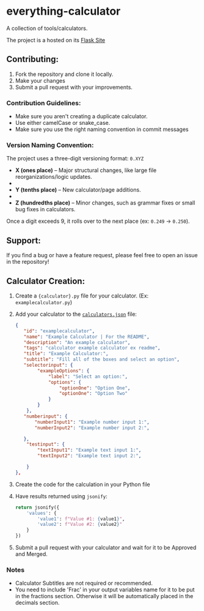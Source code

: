 # everything-calculator
A collection of tools/calculators.

The project is a hosted on its [Flask Site](https://everything-calculator.vercel.app/)

## Contributing:
1. Fork the repository and clone it locally.
2. Make your changes
3. Submit a pull request with your improvements.

### Contribution Guidelines:
- Make sure you aren't creating a duplicate calculator.
- Use either camelCase or snake_case.
- Make sure you use the right naming convention in commit messages

### Version Naming Convention:
The project uses a three-digit versioning format: `0.XYZ`

- **X (ones place)** – Major structural changes, like large file reorganizations/logic updates.
- 
- **Y (tenths place)** – New calculator/page additions.
- 
- **Z (hundredths place)** – Minor changes, such as grammar fixes or small bug fixes in calculators.  

Once a digit exceeds 9, it rolls over to the next place (ex: `0.249` -> `0.250`).

## Support:
If you find a bug or have a feature request, please feel free to open an issue in the repository!

## Calculator Creation:
1. Create a `{calculator}.py` file for your calculator. (Ex: `examplecalculator.py`)
2. Add your calculator to the [`calculators.json`](calculators.json) file:

    ```json
   {
       "id": "examplecalculator", 
       "name": "Example Calculator | For the README",
       "description": "An example calculator",
       "tags": "calculator example calculator ex readme",
       "title": "Example Calculator:",
       "subtitle": "Fill all of the boxes and select an option",
       "selectorinput": {
            "exampleOptions": {
                "label": "Select an option:",
                "options": {
                    "optionOne": "Option One",
                    "optionOne": "Option Two"
                }
            }
        },
       "numberinput": {
           "numberInput1": "Example number input 1:",
           "numberInput2": "Example number input 2:",

       },
        "testinput": {
            "textInput1": "Example text input 1:",
            "textInput2": "Example text input 2:",

        }
   },
   ```
   
4. Create the code for the calculation in your Python file
5. Have results returned using `jsonify`:

    ```python
    return jsonify({
        'values': {
            'value1': f"Value #1: {value1}",
            'value2': f"Value #2: {value2}"
        }
    })
    ```
6. Submit a pull request with your calculator and wait for it to be Approved and Merged.

### Notes
- Calculator Subtitles are not required or recommended. 
- You need to include 'Frac' in your output variables name for it to be put in the fractions section. Otherwise it will be automatically placed in the decimals section. 
